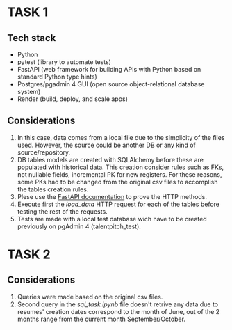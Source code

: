 # TASK 1

## Tech stack
* Python
* pytest (library to automate tests)
* FastAPI (web framework for building APIs with Python based on standard Python type hints)
* Postgres/pgadmin 4 GUI (open source object-relational database system)
* Render (build, deploy, and scale apps)

## Considerations

1. In this case, data comes from a local file due to the simplicity of the files used. However, the source could be another DB or any kind of source/repository.
2. DB tables models are created with SQLAlchemy before these are populated with historical data. This creation consider rules such as FKs, not nullable fields, incremental PK for new registers. For these reasons, some PKs had to be changed from the original csv files to accomplish the tables creation rules.
3. Plese use the [FastAPI documentation](https://talent-pitch.onrender.com/docs) to prove the HTTP methods.
4. Execute first the *load_data* HTTP request for each of the tables before testing the rest of the requests.
4. Tests are made with a local test database wich have to be created previously on pgAdmin 4 (talentpitch_test).

# TASK 2

## Considerations

1. Queries were made based on the original csv files.
2. Second query in the *sql_task.ipynb* file doesn't retrive any data due to resumes' creation dates correspond to the month of June, out of the 2 months range from the current month September/October.